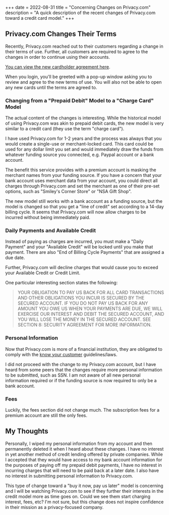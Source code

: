 +++
date = 2022-08-31
title = "Concerning Changes on Privacy.com"
description = "A quick description of the recent changes of Privacy.com toward a credit card model."
+++

## Privacy.com Changes Their Terms

Recently, Privacy.com reached out to their customers regarding a change in their 
terms of use. Further, all customers are required to agree to the changes in 
order to continue using their accounts.

[You can view the new cardholder agreement 
here](https://privacy.com/commercial-cardholder-agreement).

When you login, you'll be greeted with a pop-up window asking you to review and 
agree to the new terms of use. You will also not be able to open any new cards 
until the terms are agreed to.

### Changing from a "Prepaid Debit" Model to a "Charge Card" Model

The actual content of the changes is interesting. While the historical model of 
using Privacy.com was akin to prepaid debit cards, the new model is very similar 
to a credit card (they use the term "charge card").

I have used Privacy.com for 1-2 years and the process was always that you would 
create a single-use or merchant-locked card. This card could be used for any 
dollar limit you set and would immediately draw the funds from whatever funding 
source you connected, e.g. Paypal account or a bank account.

The benefit this service provides with a premium account is masking the merchant 
names from your funding source. If you have a concern that your bank account 
uses merchant data from your account, you could direct all charges through 
Privacy.com and set the merchant as one of their pre-set options, such as 
"Smiley's Corner Store" or "NSA Gift Shop".

The new model still works with a bank account as a funding source, but the model 
is changed so that you get a "line of credit" set according to a 14-day billing 
cycle. It seems that Privacy.com will now allow charges to be incurred without 
being immediately paid.

### Daily Payments and Available Credit

Instead of paying as charges are incurred, you must make a "Daily Payment" and 
your "Available Credit" will be locked until you make that payment. There are 
also "End of Billing Cycle Payments" that are assigned a due date.

Further, Privacy.com will decline charges that would cause you to exceed your 
Available Credit or Credit Limit.

One particular interesting section states the following:

> YOUR OBLIGATION TO PAY US BACK FOR ALL CARD TRANSACTIONS AND OTHER OBLIGATIONS 
> YOU INCUR IS SECURED BY THE SECURED ACCOUNT. IF YOU DO NOT PAY US BACK FOR ANY 
> AMOUNT YOU OWE US WHEN YOUR PAYMENTS ARE DUE, WE WILL EXERCISE OUR INTEREST 
> AND DEBIT THE SECURED ACCOUNT, AND YOU WILL LOSE THE MONEY IN THE SECURED 
> ACCOUNT. SEE SECTION 8: SECURITY AGREEMENT FOR MORE INFORMATION.

### Personal Information

Now that Privacy.com is more of a financial institution, they are obligated to 
comply with the [know your 
customer](https://en.wikipedia.org/wiki/Know_your_customer) guidelines/laws. 

I did not proceed with the change to my Privacy.com account, but I have heard 
from some peers that the changes require more personal information to be 
submitted, such as SSN. I am not aware of all new personal information required 
or if the funding source is now required to only be a bank account.

### Fees

Luckily, the fees section did not change much. The subscription fees for a 
premium account are still the only fees.

## My Thoughts

Personally, I wiped my personal information from my account and then permanently 
deleted it when I heard about these changes. I have no interest in yet another 
method of credit lending offered by private companies. While I accepted that 
they would have access to my bank account information for the purposes of paying 
off my prepaid debit payments, I have no interest in incurring charges that will 
need to be paid back at a later date. I also have no interest in submitting 
personal information to Privacy.com.

This type of change toward a "buy it now, pay us later" model is concerning and 
I will be watching Privacy.com to see if they further their interests in the 
credit model more as time goes on. Could we see them start charging interest, 
fees, etc? I'm not sure, but this change does not inspire confidence in their 
mission as a privacy-focused company.
